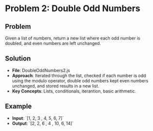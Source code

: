 # Problem 2: Double Odd Numbers

## Problem
Given a list of numbers, return a new list where each odd number is doubled, and even numbers are left unchanged.

## Solution
- **File**: DoubleOddNumbers2.js
- **Approach**: Iterated through the list, checked if each number is odd using the modulo operator, double odd numbers kept even numbers unchanged, and stored results in a new list.
- **Key Concepts**: Lists, conditionals, iterantion, basic arithmetic.

## Example 
- **Input**: ´[1, 2, 3 , 4, 5, 6, 7]´
- **Output**:  ´[2, 2, 6 , 4 , 10, 6, 14]´